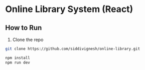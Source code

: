 # Online Library System (React)

## How to Run

1. Clone the repo  
```bash
git clone https://github.com/siddivignesh/online-library.git

npm install
npm run dev
